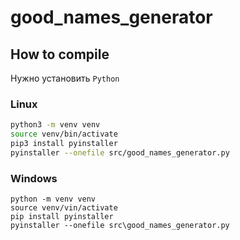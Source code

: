 # good_names_generator

## How to compile
Нужно установить `Python`

### Linux
```bash
python3 -m venv venv
source venv/bin/activate
pip3 install pyinstaller
pyinstaller --onefile src/good_names_generator.py
```

### Windows
```console
python -m venv venv
source venv/vin/activate
pip install pyinstaller
pyinstaller --onefile src\good_names_generator.py
```
